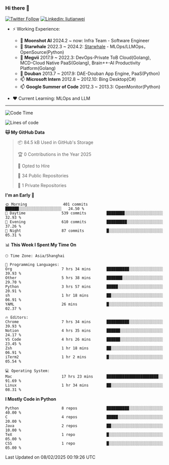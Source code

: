 ### Hi there 👋

[![Twitter Follow](https://img.shields.io/twitter/follow/tianweidut?style=social)](https://twitter.com/tianweidut)
[![Linkedin: liutianwei](https://img.shields.io/badge/-liutianwei-blue?style=flat-square&logo=Linkedin&logoColor=white&link=https://www.linkedin.com/in/liutianwei/)](https://www.linkedin.com/in/liutianwei/)

- ⚡ Working Experience:
  - 🔭 **Moonshot AI**  2024.2 ~ now: Infra Team - Software Engineer
  - 🌱 **Starwhale** 2022.3 ~ 2024.2: [Starwhale](https://github.com/star-whale/starwhale) - MLOps/LLMOps，OpenSource(Python)
  - 🌱 **Megvii** 2017.9 ~ 2022.3: DevOps-Private ToB Cloud(Golang), MCD-Cloud Native PaaS(Golang), Brain++-AI Productivity Platform(Golang)
  - 🌱 **Douban** 2013.7 ~ 2017.9: DAE-Douban App Engine, PaaS(Python)
  - 📫 **Microsoft Intern** 2012.8 ~ 2012.10: Bing Desktop(C#)
  - 📫 **Google Summer of Code** 2012.3 ~ 2013.3: OpenMonitor(Python)

- ❤️ Current Learning: MLOps and LLM

---
<!--START_SECTION:waka-->
![Code Time](http://img.shields.io/badge/Code%20Time-6%2C707%20hrs%2028%20mins-blue)

![Lines of code](https://img.shields.io/badge/From%20Hello%20World%20I%27ve%20Written-1.0%20million%20lines%20of%20code-blue)

**🐱 My GitHub Data** 

> 📦 84.5 kB Used in GitHub's Storage 
 > 
> 🏆 0 Contributions in the Year 2025
 > 
> 💼 Opted to Hire
 > 
> 📜 34 Public Repositories 
 > 
> 🔑 1 Private Repositories 
 > 
**I'm an Early 🐤** 

```text
🌞 Morning                401 commits         ██████░░░░░░░░░░░░░░░░░░░   24.50 % 
🌆 Daytime                539 commits         ████████░░░░░░░░░░░░░░░░░   32.93 % 
🌃 Evening                610 commits         █████████░░░░░░░░░░░░░░░░   37.26 % 
🌙 Night                  87 commits          █░░░░░░░░░░░░░░░░░░░░░░░░   05.31 % 
```


📊 **This Week I Spent My Time On** 

```text
🕑︎ Time Zone: Asia/Shanghai

💬 Programming Languages: 
Org                      7 hrs 34 mins       ██████████░░░░░░░░░░░░░░░   39.93 % 
Other                    5 hrs 38 mins       ███████░░░░░░░░░░░░░░░░░░   29.70 % 
Python                   3 hrs 57 mins       █████░░░░░░░░░░░░░░░░░░░░   20.91 % 
sh                       1 hr 18 mins        ██░░░░░░░░░░░░░░░░░░░░░░░   06.91 % 
YAML                     26 mins             █░░░░░░░░░░░░░░░░░░░░░░░░   02.37 % 

🔥 Editors: 
Chrome                   7 hrs 34 mins       ██████████░░░░░░░░░░░░░░░   39.93 % 
Notion                   4 hrs 35 mins       ██████░░░░░░░░░░░░░░░░░░░   24.17 % 
VS Code                  4 hrs 26 mins       ██████░░░░░░░░░░░░░░░░░░░   23.45 % 
Zsh                      1 hr 18 mins        ██░░░░░░░░░░░░░░░░░░░░░░░   06.91 % 
iTerm2                   1 hr 2 mins         █░░░░░░░░░░░░░░░░░░░░░░░░   05.54 % 

💻 Operating System: 
Mac                      17 hrs 23 mins      ███████████████████████░░   91.69 % 
Linux                    1 hr 34 mins        ██░░░░░░░░░░░░░░░░░░░░░░░   08.31 % 
```

**I Mostly Code in Python** 

```text
Python                   8 repos             ██████████░░░░░░░░░░░░░░░   40.00 % 
C                        4 repos             █████░░░░░░░░░░░░░░░░░░░░   20.00 % 
Java                     2 repos             ██░░░░░░░░░░░░░░░░░░░░░░░   10.00 % 
TeX                      1 repo              █░░░░░░░░░░░░░░░░░░░░░░░░   05.00 % 
CSS                      1 repo              █░░░░░░░░░░░░░░░░░░░░░░░░   05.00 % 
```




 Last Updated on 08/02/2025 00:19:26 UTC
<!--END_SECTION:waka-->
